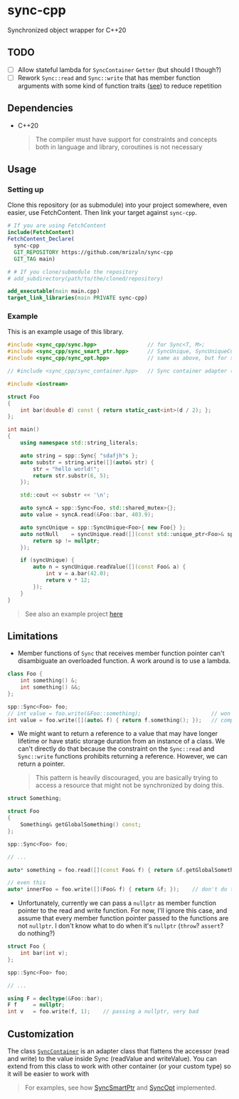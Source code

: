 # sync-cpp

Synchronized object wrapper for C++20

## TODO

- [ ] Allow stateful lambda for `SyncContainer` `Getter` (but should I though?)
- [ ] Rework `Sync::read` and `Sync::write` that has member function arguments with some kind of function traits ([see](https://breese.github.io/2022/03/06/deducing-function-signatures.html)) to reduce repetition

## Dependencies

- C++20
  > The compiler must have support for constraints and concepts both in language and library, coroutines is not necessary

## Usage

### Setting up

Clone this repository (or as submodule) into your project somewhere, even easier, use FetchContent. Then link your target against `sync-cpp`.

```cmake
# If you are using FetchContent
include(FetchContent)
FetchContent_Declare(
  sync-cpp
  GIT_REPOSITORY https://github.com/mrizaln/sync-cpp
  GIT_TAG main)

# # If you clone/submodule the repository
# add_subdirectory(path/to/the/cloned/repository)

add_executable(main main.cpp)
target_link_libraries(main PRIVATE sync-cpp)
```

### Example

This is an example usage of this library.

```cpp
#include <sync_cpp/sync.hpp>                // for Sync<T, M>;
#include <sync_cpp/sync_smart_ptr.hpp>      // SyncUnique, SyncUniqueCustom, SyncShared: wrapper for Sync<std::unique_ptr, M> (also shared_ptr)
#include <sync_cpp/sync_opt.hpp>            // same as above, but for std::optional

// #include <sync_cpp/sync_container.hpp>   // Sync container adapter (for your own container, single valued like std::unique_ptr)

#include <iostream>

struct Foo
{
    int bar(double d) const { return static_cast<int>(d / 2); };
};

int main()
{
    using namespace std::string_literals;

    auto string = spp::Sync{ "sdafjh"s };                                   // deduction guide -> spp::Sync<std::string, std::mutex>
    auto substr = string.write([](auto& str) {                              // mutate the value inside Sync
        str = "hello world!";
        return str.substr(6, 5);
    });

    std::cout << substr << '\n';

    auto syncA = spp::Sync<Foo, std::shared_mutex>{};                       // using std::shared_mutex
    auto value = syncA.read(&Foo::bar, 403.9);                              // calling (const) member function

    auto syncUnique = spp::SyncUnique<Foo>{ new Foo{} };                    // Sync<std::unique_ptr<T>, M> but with more convenient API
    auto notNull    = syncUnique.read([](const std::unique_ptr<Foo>& sp) {  // access (read) the unique_ptr
        return sp != nullptr;
    });

    if (syncUnique) {                                                       // bool conversion just like std::unique_ptr
        auto n = syncUnique.readValue([](const Foo& a) {                    // read the value contained within unique_ptr
            int v = a.bar(42.0);
            return v * 12;
        });
    }
}
```

> See also an example project [here](./example)

## Limitations

- Member functions of `Sync` that receives member function pointer can't disambiguate an overloaded function. A work around is to use a lambda.

```cpp
class Foo {
    int something() &;
    int something() &&;
};

spp::Sync<Foo> foo;
// int value = foo.write(&Foo::something);                      // won't compile
int value = foo.write([](auto& f) { return f.something(); });   // compiles
```

- We might want to return a reference to a value that may have longer lifetime or have static storage duration from an instance of a class. We can't directly do that because the constraint on the `Sync::read` and `Sync::write` functions prohibits returning a reference. However, we can return a pointer.

  > This pattern is heavily discouraged, you are basically trying to access a resource that might not be synchronized by doing this.

```cpp
struct Something;

struct Foo
{
    Something& getGlobalSomething() const;
};

spp::Sync<Foo> foo;

// ...

auto* something = foo.read([](const Foo& f) { return &f.getGlobalSomething(); });

// even this
auto* innerFoo = foo.write([](Foo& f) { return &f; });    // don't do this
```

- Unfortunately, currently we can pass a `nullptr` as member function pointer to the read and write function. For now, I'll ignore this case, and assume that every member function pointer passed to the functions are not `nullptr`. I don't know what to do when it's `nullptr` (`throw`? `assert`? do nothing?)

```cpp
struct Foo {
    int bar(int v);
};

spp::Sync<Foo> foo;

// ...

using F = decltype(&Foo::bar);
F f     = nullptr;
int v   = foo.write(f, 1);    // passing a nullptr, very bad
```

## Customization

The class [`SyncContainer`](./include/sync_cpp/sync_container.hpp) is an adapter class that flattens the accessor (read and write) to the value inside Sync (readValue and writeValue). You can extend from this class to work with other container (or your custom type) so it will be easier to work with

> For examples, see how [SyncSmartPtr](./include/sync_cpp/sync_smart_ptr.hpp) and [SyncOpt](./include/sync_cpp/sync_opt.hpp) implemented.
